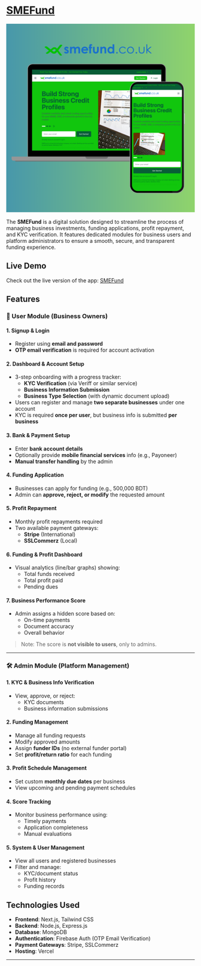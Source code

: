 # [SMEFund](https://smefund.co.uk)
![Dashboard Preview](https://raw.githubusercontent.com/personalUseHossain/SMEFund./refs/heads/main/SMEFund.png)

The **SMEFund** is a digital solution designed to streamline the process of managing business investments, funding applications, profit repayment, and KYC verification. It features dedicated modules for business users and platform administrators to ensure a smooth, secure, and transparent funding experience.

## Live Demo
Check out the live version of the app: [SMEFund](https://smefund.co.uk)

## Features

### 👤 User Module (Business Owners)

#### 1. Signup & Login
- Register using **email and password**
- **OTP email verification** is required for account activation

#### 2. Dashboard & Account Setup
- 3-step onboarding with a progress tracker:
  - **KYC Verification** (via Veriff or similar service)
  - **Business Information Submission**
  - **Business Type Selection** (with dynamic document upload)
- Users can register and manage **two separate businesses** under one account
- KYC is required **once per user**, but business info is submitted **per business**

#### 3. Bank & Payment Setup
- Enter **bank account details**
- Optionally provide **mobile financial services** info (e.g., Payoneer)
- **Manual transfer handling** by the admin

#### 4. Funding Application
- Businesses can apply for funding (e.g., 500,000 BDT)
- Admin can **approve, reject, or modify** the requested amount

#### 5. Profit Repayment
- Monthly profit repayments required
- Two available payment gateways:
  - **Stripe** (International)
  - **SSLCommerz** (Local)

#### 6. Funding & Profit Dashboard
- Visual analytics (line/bar graphs) showing:
  - Total funds received
  - Total profit paid
  - Pending dues

#### 7. Business Performance Score
- Admin assigns a hidden score based on:
  - On-time payments
  - Document accuracy
  - Overall behavior

> Note: The score is **not visible to users**, only to admins.

---

### 🛠️ Admin Module (Platform Management)

#### 1. KYC & Business Info Verification
- View, approve, or reject:
  - KYC documents
  - Business information submissions

#### 2. Funding Management
- Manage all funding requests
- Modify approved amounts
- Assign **funder IDs** (no external funder portal)
- Set **profit/return ratio** for each funding

#### 3. Profit Schedule Management
- Set custom **monthly due dates** per business
- View upcoming and pending payment schedules

#### 4. Score Tracking
- Monitor business performance using:
  - Timely payments
  - Application completeness
  - Manual evaluations

#### 5. System & User Management
- View all users and registered businesses
- Filter and manage:
  - KYC/document status
  - Profit history
  - Funding records

## Technologies Used
- **Frontend**: Next.js, Tailwind CSS
- **Backend**: Node.js, Express.js
- **Database**: MongoDB
- **Authentication**: Firebase Auth (OTP Email Verification)
- **Payment Gateways**: Stripe, SSLCommerz
- **Hosting**: Vercel

---

